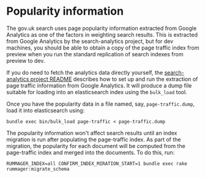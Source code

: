 # Popularity information

The gov.uk search uses page popularity information extracted from Google
Analytics as one of the factors in weighting search results.  This is extracted
from Google Analytics by the search-analytics project, but for dev machines,
you should be able to obtain a copy of the page traffic index from preview when
you run the standard replication of search indexes from preview to dev.

If you do need to fetch the analytics data directly yourself, the
[search-analytics project README](https://github.com/alphagov/search-analytics)
describes how to set up and run the extraction of page traffic information from
Google Analytics.  It will produce a dump file suitable for loading into an
elasticsearch index using the `bulk_load` tool.

Once you have the popularity data in a file named, say, `page-traffic.dump`,
load it into elasticsearch using:

    bundle exec bin/bulk_load page-traffic < page-traffic.dump

The popularity information won't affect search results until an index migration
is run after populating the page-traffic index. As part of the migration, the
popularity for each document will be computed from the page-traffic index and
merged into the documents. To do this, run:

    RUMMAGER_INDEX=all CONFIRM_INDEX_MIRATION_START=1 bundle exec rake rummager:migrate_schema
